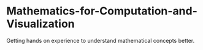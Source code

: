 # Mathematics-for-Computation-and-Visualization
Getting hands on experience to understand mathematical concepts better.
